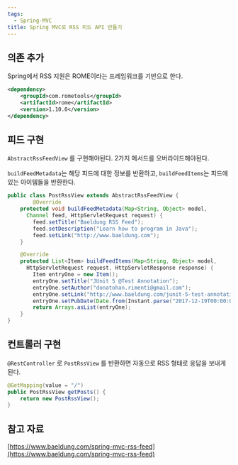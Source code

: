```yaml
---
tags:
  - Spring-MVC
title: Spring MVC로 RSS 피드 API 만들기
---
```



## 의존 추가

Spring에서 RSS 지원은 ROME이라는 프레임워크를 기반으로 한다.

```xml
<dependency>
    <groupId>com.rometools</groupId>
    <artifactId>rome</artifactId>
    <version>1.10.0</version>
</dependency>
```

## 피드 구현

`AbstractRssFeedView` 를 구현해야된다. 2가지 메서드를 오버라이드해야된다.

`buildFeedMetadata`는 해당 피드에 대한 정보를 반환하고, `buildFeedItems`는 피드에 있는 아이템들을 반환한다.

```java
public class PostRssView extends AbstractRssFeedView {
		@Override
    protected void buildFeedMetadata(Map<String, Object> model, 
      Channel feed, HttpServletRequest request) {
        feed.setTitle("Baeldung RSS Feed");
        feed.setDescription("Learn how to program in Java");
        feed.setLink("http://www.baeldung.com");
    }

    @Override
    protected List<Item> buildFeedItems(Map<String, Object> model, 
      HttpServletRequest request, HttpServletResponse response) {
        Item entryOne = new Item();
        entryOne.setTitle("JUnit 5 @Test Annotation");
        entryOne.setAuthor("donatohan.rimenti@gmail.com");
        entryOne.setLink("http://www.baeldung.com/junit-5-test-annotation");
        entryOne.setPubDate(Date.from(Instant.parse("2017-12-19T00:00:00Z")));
        return Arrays.asList(entryOne);
    }
}
```

## 컨트롤러 구현

`@RestController` 로 `PostRssView` 를 반환하면 자동으로 RSS 형태로 응답을 보내게 된다.

```java
@GetMapping(value = "/")
public PostRssView getPosts() {
    return new PostRssView();
}
```

## 참고 자료

[https://www.baeldung.com/spring-mvc-rss-feed](https://www.baeldung.com/spring-mvc-rss-feed)
